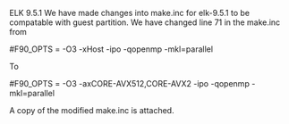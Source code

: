 ELK 9.5.1
We have made changes into make.inc for elk-9.5.1 to be compatable with guest partition. We have changed line 71 in the make.inc from

#F90_OPTS = -O3 -xHost -ipo -qopenmp -mkl=parallel

To

#F90_OPTS = -O3 -axCORE-AVX512,CORE-AVX2 -ipo -qopenmp -mkl=parallel

A copy of the modified make.inc is attached.
